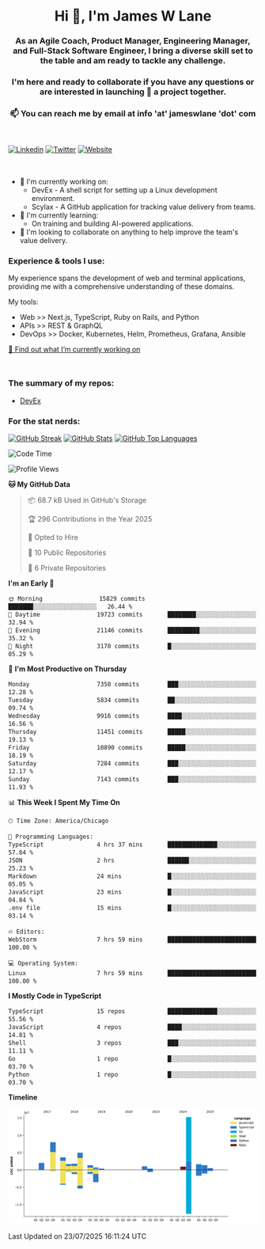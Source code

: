 <h1 align="center">Hi 👋, I'm James W Lane</h1>
<h3 align="center">As an Agile Coach, Product Manager, Engineering Manager, and Full-Stack Software Engineer, I bring a diverse skill set to the table and am ready to tackle any challenge.</h3>
<h3 align="center">I'm here and ready to collaborate if you have any questions or are interested in launching 🚀 a project together.</h3>

<div style="margin-top: 16px;" />

<h3 align="center">📫 You can reach me by email at info 'at' jameswlane 'dot' com</h3>

<div style="margin-top: 48px;" />

[![Linkedin](https://img.shields.io/badge/LinkedIn-0077B5?style=for-the-badge&logo=linkedin&logoColor=white)](https://www.linkedin.com/in/jameswlane/)
[![Twitter](https://img.shields.io/badge/Twitter-1DA1F2?style=for-the-badge&logo=twitter&logoColor=white)](https://x.com/jameswlane)
[![Website](https://img.shields.io/website?down_color=red&down_message=offline&style=for-the-badge&up_color=green&up_message=up&url=https%3A%2F%2Fwww.jameswlane.com)](https://www.jameswlane.com)

<div style="margin-top: 48px;" />

- 🔭 I'm currently working on:
  - DevEx - A shell script for setting up a Linux development environment.
  - Scylax - A GitHub application for tracking value delivery from teams.
- 🌱 I'm currently learning:
  - On training and building AI-powered applications.
- 👯 I'm looking to collaborate on anything to help improve the team's value delivery.

### Experience & tools I use:

My experience spans the development of web and terminal applications, providing me with a comprehensive understanding of these domains.

My tools:
- Web >> Next.js, TypeScript, Ruby on Rails, and Python
- APIs >> REST & GraphQL
- DevOps >> Docker, Kubernetes, Helm, Prometheus, Grafana, Ansible

[🔭 Find out what I’m currently working on](https://www.jameswlane.com/now)  

<div style="margin-top: 50px;"/>

### The summary of my repos:
- [DevEx](https://github.com/jameswlane/devex)  

### For the stat nerds:
[![GitHub Streak](https://github-readme-streak-stats.herokuapp.com?user=jameswlane&theme=tokyonight)](https://git.io/streak-stats)
[![GitHub Stats](https://github-readme-stats.vercel.app/api?username=jameswlane&show_icons=true&theme=tokyonight)](https://github-readme-stats.vercel.app)
[![GitHub Top Languages](https://github-readme-stats.vercel.app/api/top-langs?username=jameswlane&show_icons=true&locale=en&layout=compact&theme=tokyonight)](https://github-readme-stats.vercel.app)

<!--START_SECTION:waka-->
![Code Time](http://img.shields.io/badge/Code%20Time-663%20hrs%2049%20mins-blue)

![Profile Views](http://img.shields.io/badge/Profile%20Views-0-blue)

**🐱 My GitHub Data** 

> 📦 68.7 kB Used in GitHub's Storage 
 > 
> 🏆 296 Contributions in the Year 2025
 > 
> 💼 Opted to Hire
 > 
> 📜 10 Public Repositories 
 > 
> 🔑 6 Private Repositories 
 > 
**I'm an Early 🐤** 

```text
🌞 Morning                15829 commits       ███████░░░░░░░░░░░░░░░░░░   26.44 % 
🌆 Daytime                19723 commits       ████████░░░░░░░░░░░░░░░░░   32.94 % 
🌃 Evening                21146 commits       █████████░░░░░░░░░░░░░░░░   35.32 % 
🌙 Night                  3170 commits        █░░░░░░░░░░░░░░░░░░░░░░░░   05.29 % 
```
📅 **I'm Most Productive on Thursday** 

```text
Monday                   7350 commits        ███░░░░░░░░░░░░░░░░░░░░░░   12.28 % 
Tuesday                  5834 commits        ██░░░░░░░░░░░░░░░░░░░░░░░   09.74 % 
Wednesday                9916 commits        ████░░░░░░░░░░░░░░░░░░░░░   16.56 % 
Thursday                 11451 commits       █████░░░░░░░░░░░░░░░░░░░░   19.13 % 
Friday                   10890 commits       █████░░░░░░░░░░░░░░░░░░░░   18.19 % 
Saturday                 7284 commits        ███░░░░░░░░░░░░░░░░░░░░░░   12.17 % 
Sunday                   7143 commits        ███░░░░░░░░░░░░░░░░░░░░░░   11.93 % 
```


📊 **This Week I Spent My Time On** 

```text
🕑︎ Time Zone: America/Chicago

💬 Programming Languages: 
TypeScript               4 hrs 37 mins       ██████████████░░░░░░░░░░░   57.84 % 
JSON                     2 hrs               ██████░░░░░░░░░░░░░░░░░░░   25.23 % 
Markdown                 24 mins             █░░░░░░░░░░░░░░░░░░░░░░░░   05.05 % 
JavaScript               23 mins             █░░░░░░░░░░░░░░░░░░░░░░░░   04.84 % 
.env file                15 mins             █░░░░░░░░░░░░░░░░░░░░░░░░   03.14 % 

🔥 Editors: 
WebStorm                 7 hrs 59 mins       █████████████████████████   100.00 % 

💻 Operating System: 
Linux                    7 hrs 59 mins       █████████████████████████   100.00 % 
```

**I Mostly Code in TypeScript** 

```text
TypeScript               15 repos            ██████████████░░░░░░░░░░░   55.56 % 
JavaScript               4 repos             ████░░░░░░░░░░░░░░░░░░░░░   14.81 % 
Shell                    3 repos             ███░░░░░░░░░░░░░░░░░░░░░░   11.11 % 
Go                       1 repo              █░░░░░░░░░░░░░░░░░░░░░░░░   03.70 % 
Python                   1 repo              █░░░░░░░░░░░░░░░░░░░░░░░░   03.70 % 
```



**Timeline**

![Lines of Code chart](https://raw.githubusercontent.com/jameswlane/jameswlane/main/assets/bar_graph.png)


 Last Updated on 23/07/2025 16:11:24 UTC
<!--END_SECTION:waka-->
